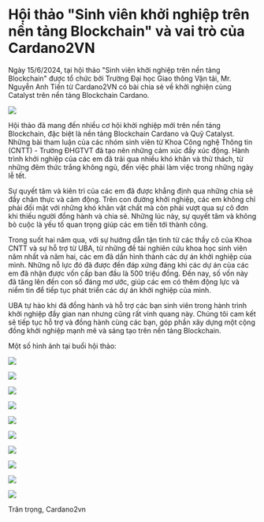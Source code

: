 
Hội thảo "Sinh viên khởi nghiệp trên nền tảng Blockchain" và vai trò của Cardano2VN
==========================

Ngày 15/6/2024, tại hội thảo "Sinh viên khởi nghiệp trên nền tảng Blockchain" được tổ chức bởi Trường Đại học Giao thông Vận tải, Mr. Nguyễn Anh Tiến từ Cardano2VN có bài chia sẻ về khởi nghiện cùng Catalyst trên nền tảng Blockchain Cardano.

![](img/tien.png)

Hội thảo đã mang đến nhiều cơ hội khởi nghiệp mới trên nền tảng Blockchain, đặc biệt là nền tảng Blockchain Cardano và Quỹ Catalyst. Những bài tham luận của các nhóm sinh viên từ Khoa Công nghệ Thông tin (CNTT) - Trường ĐHGTVT đã tạo nên những cảm xúc đầy xúc động. Hành trình khởi nghiệp của các em đã trải qua nhiều khó khăn và thử thách, từ những đêm thức trắng không ngủ, đến việc phải làm việc trong những ngày lễ tết.

Sự quyết tâm và kiên trì của các em đã được khẳng định qua những chia sẻ đầy chân thực và cảm động. Trên con đường khởi nghiệp, các em không chỉ phải đối mặt với những khó khăn vật chất mà còn phải vượt qua sự cô đơn khi thiếu người đồng hành và chia sẻ. Những lúc này, sự quyết tâm và không bỏ cuộc là yếu tố quan trọng giúp các em tiến tới thành công.

Trong suốt hai năm qua, với sự hướng dẫn tận tình từ các thầy cô của Khoa CNTT và sự hỗ trợ từ UBA, từ những đề tài nghiên cứu khoa học sinh viên năm nhất và năm hai, các em đã dần hình thành các dự án khởi nghiệp của mình. Những nỗ lực đó đã được đền đáp xứng đáng khi các dự án của các em đã nhận được vốn cấp ban đầu là 500 triệu đồng. Đến nay, số vốn này đã tăng lên đến con số đáng mơ ước, giúp các em có thêm động lực và niềm tin để tiếp tục phát triển các dự án khởi nghiệp của mình.

UBA tự hào khi đã đồng hành và hỗ trợ các bạn sinh viên trong hành trình khởi nghiệp đầy gian nan nhưng cũng rất vinh quang này. Chúng tôi cam kết sẽ tiếp tục hỗ trợ và đồng hành cùng các bạn, góp phần xây dựng một cộng đồng khởi nghiệp mạnh mẽ và sáng tạo trên nền tảng Blockchain.

Một số hình ảnh tại buổi hội thảo:

![](img/GT1.png)

![](img/GT2.png)

![](img/GT3.png)

![](img/GT4.png)

![](img/GT5.png)

![](img/GT6.png)

![](img/GT7.png)

![](img/GT8.png)

![](img/GT9.png)

![](img/GT10.png)




Trân trọng,
Cardano2vn


